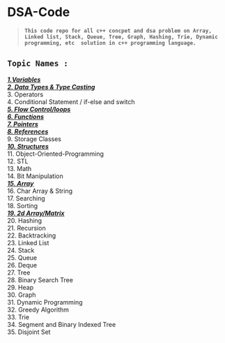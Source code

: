 # **DSA-Code**
> **`This code repo for all c++ concpet and dsa problem on Array, Linked list, Stack, Queue, Tree, Graph, Hashing, Trie, Dynamic programming, etc  solution in c++ programming language.`**


## **`Topic Names :`**
[**_1.Variables_**](./Variables/ "Variables")    <br/>
[**_2. Data Types & Type Casting_**](./2.%20Data%20Types%20%26%20Type%20Casting/ "Data Types & Type Casting")    <br/>
3. Operators    <br/>
4. Conditional Statement / if-else and switch   <br/>
[**_5. Flow Control/loops_**](./Loops/ "Loops")    <br/>
[**_6. Functions_**](./Functions "Functions")    <br/>
[**_7. Pointers_**](./Pointers "Pointers")    <br/>
[**_8. References_**](./Reference "References")    <br/>
9. Storage Classes   <br/>
[**_10. Structures_**](./Structure "Structure")    <br/>
11. Object-Oriented-Programming    <br/>
12. STL  <br/>
13. Math   <br/>
14. Bit Manipulation   <br/>
[**_15. Array_**](./Array "Array")    <br/>
16. Char Array & String   <br/>
17. Searching    <br/>
18. Sorting    <br/>
[**_19. 2d Array/Matrix_**](./2D%20Array%20 "2D Array")    <br/>
20. Hashing   <br/>
21. Recursion  <br/>
22. Backtracking   <br/>
23. Linked List   <br/>
24. Stack    <br/>
25. Queue   <br/>
26. Deque   <br/>
27. Tree   <br/>
28. Binary Search Tree    <br/>
29. Heap   <br/>
30. Graph   <br/>
31. Dynamic Programming    <br/>
32. Greedy Algorithm    <br/>
33. Trie   <br/>
34. Segment and Binary Indexed Tree  <br/>
35. Disjoint Set   <br/>